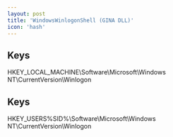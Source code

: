 ```yaml
---
layout: post
title: 'WindowsWinlogonShell (GINA DLL)'
icon: 'hash'
---
```


## Keys

HKEY_LOCAL_MACHINE\Software\Microsoft\Windows NT\CurrentVersion\Winlogon



## Keys

HKEY_USERS\%SID%\Software\Microsoft\Windows NT\CurrentVersion\Winlogon

